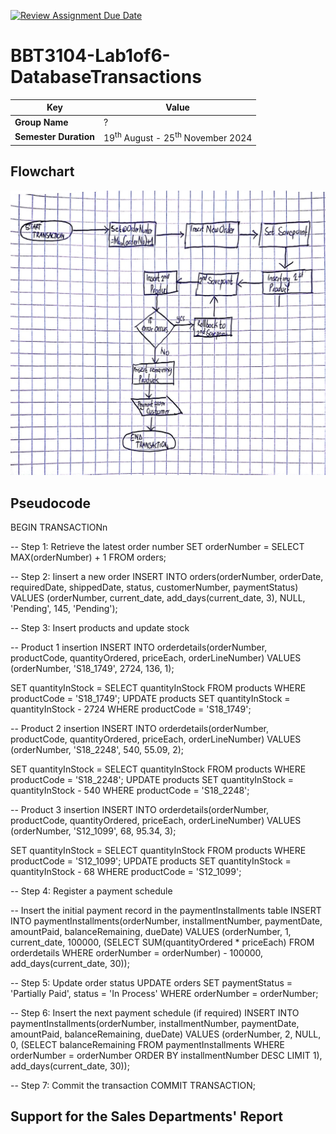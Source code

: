 [![Review Assignment Due Date](https://classroom.github.com/assets/deadline-readme-button-22041afd0340ce965d47ae6ef1cefeee28c7c493a6346c4f15d667ab976d596c.svg)](https://classroom.github.com/a/r-tQZu0l)
# BBT3104-Lab1of6-DatabaseTransactions


| **Key**                                                               | Value                                                                                                                                                                              |
|---------------|---------------------------------------------------------|
| **Group Name**                                                               | ? |
| **Semester Duration**                                                 | 19<sup>th</sup> August - 25<sup>th</sup> November 2024                                                                                                                       |

## Flowchart
![alt text](Flowchart.jpg)
## Pseudocode
BEGIN TRANSACTIONn

-- Step 1: Retrieve the latest order number
SET orderNumber = SELECT MAX(orderNumber) + 1 FROM orders;

-- Step 2: Iinsert a new order
INSERT INTO orders(orderNumber, orderDate, requiredDate, shippedDate, status, customerNumber, paymentStatus)
VALUES (orderNumber, current_date, add_days(current_date, 3), NULL, 'Pending', 145, 'Pending');

-- Step 3: Insert products and update stock

-- Product 1 insertion
INSERT INTO orderdetails(orderNumber, productCode, quantityOrdered, priceEach, orderLineNumber)
VALUES (orderNumber, 'S18_1749', 2724, 136, 1);

SET quantityInStock = SELECT quantityInStock FROM products WHERE productCode = 'S18_1749';
UPDATE products SET quantityInStock = quantityInStock - 2724 WHERE productCode = 'S18_1749';

-- Product 2 insertion
INSERT INTO orderdetails(orderNumber, productCode, quantityOrdered, priceEach, orderLineNumber)
VALUES (orderNumber, 'S18_2248', 540, 55.09, 2);

SET quantityInStock = SELECT quantityInStock FROM products WHERE productCode = 'S18_2248';
UPDATE products SET quantityInStock = quantityInStock - 540 WHERE productCode = 'S18_2248';

-- Product 3 insertion
INSERT INTO orderdetails(orderNumber, productCode, quantityOrdered, priceEach, orderLineNumber)
VALUES (orderNumber, 'S12_1099', 68, 95.34, 3);

SET quantityInStock = SELECT quantityInStock FROM products WHERE productCode = 'S12_1099';
UPDATE products SET quantityInStock = quantityInStock - 68 WHERE productCode = 'S12_1099';

-- Step 4: Register a payment schedule

-- Insert the initial payment record in the paymentInstallments table
INSERT INTO paymentInstallments(orderNumber, installmentNumber, paymentDate, amountPaid, balanceRemaining, dueDate)
VALUES (orderNumber, 1, current_date, 100000, (SELECT SUM(quantityOrdered * priceEach) FROM orderdetails WHERE orderNumber = orderNumber) - 100000, add_days(current_date, 30));

-- Step 5: Update order status
UPDATE orders
SET paymentStatus = 'Partially Paid', status = 'In Process'
WHERE orderNumber = orderNumber;

-- Step 6: Insert the next payment schedule (if required)
INSERT INTO paymentInstallments(orderNumber, installmentNumber, paymentDate, amountPaid, balanceRemaining, dueDate)
VALUES (orderNumber, 2, NULL, 0, (SELECT balanceRemaining FROM paymentInstallments WHERE orderNumber = orderNumber ORDER BY installmentNumber DESC LIMIT 1), add_days(current_date, 30));

-- Step 7: Commit the transaction
COMMIT TRANSACTION;

## Support for the Sales Departments' Report
